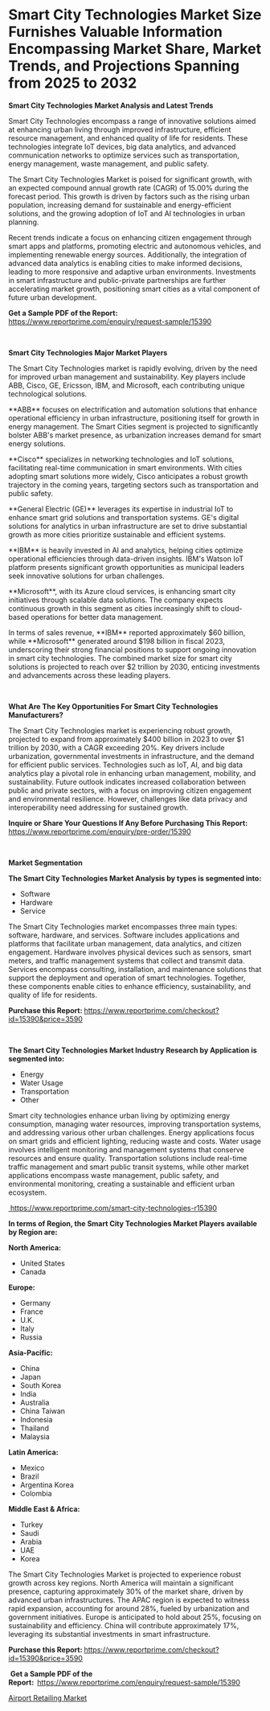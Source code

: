 <p><h1>Smart City Technologies Market Size Furnishes Valuable Information Encompassing Market Share, Market Trends, and Projections Spanning from 2025 to 2032</h1></p><p><strong>Smart City Technologies Market Analysis and Latest Trends</strong></p>
<p><p>Smart City Technologies encompass a range of innovative solutions aimed at enhancing urban living through improved infrastructure, efficient resource management, and enhanced quality of life for residents. These technologies integrate IoT devices, big data analytics, and advanced communication networks to optimize services such as transportation, energy management, waste management, and public safety.</p><p>The Smart City Technologies Market is poised for significant growth, with an expected compound annual growth rate (CAGR) of 15.00% during the forecast period. This growth is driven by factors such as the rising urban population, increasing demand for sustainable and energy-efficient solutions, and the growing adoption of IoT and AI technologies in urban planning. </p><p>Recent trends indicate a focus on enhancing citizen engagement through smart apps and platforms, promoting electric and autonomous vehicles, and implementing renewable energy sources. Additionally, the integration of advanced data analytics is enabling cities to make informed decisions, leading to more responsive and adaptive urban environments. Investments in smart infrastructure and public-private partnerships are further accelerating market growth, positioning smart cities as a vital component of future urban development.</p></p>
<p><strong>Get a Sample PDF of the Report:&nbsp;</strong> <a href="https://www.reportprime.com/enquiry/request-sample/15390?utm_campaign=2247&utm_medium=2&utm_source=Github&utm_content=ia&utm_term=20032025&utm_id=smart-city-technologies">https://www.reportprime.com/enquiry/request-sample/15390</a></p>
<p>&nbsp;</p>
<p><strong>Smart City Technologies Major Market Players</strong></p>
<p><p>The Smart City Technologies market is rapidly evolving, driven by the need for improved urban management and sustainability. Key players include ABB, Cisco, GE, Ericsson, IBM, and Microsoft, each contributing unique technological solutions.</p><p>**ABB** focuses on electrification and automation solutions that enhance operational efficiency in urban infrastructure, positioning itself for growth in energy management. The Smart Cities segment is projected to significantly bolster ABB's market presence, as urbanization increases demand for smart energy solutions.</p><p>**Cisco** specializes in networking technologies and IoT solutions, facilitating real-time communication in smart environments. With cities adopting smart solutions more widely, Cisco anticipates a robust growth trajectory in the coming years, targeting sectors such as transportation and public safety.</p><p>**General Electric (GE)** leverages its expertise in industrial IoT to enhance smart grid solutions and transportation systems. GE's digital solutions for analytics in urban infrastructure are set to drive substantial growth as more cities prioritize sustainable and efficient systems.</p><p>**IBM** is heavily invested in AI and analytics, helping cities optimize operational efficiencies through data-driven insights. IBM's Watson IoT platform presents significant growth opportunities as municipal leaders seek innovative solutions for urban challenges.</p><p>**Microsoft**, with its Azure cloud services, is enhancing smart city initiatives through scalable data solutions. The company expects continuous growth in this segment as cities increasingly shift to cloud-based operations for better data management.</p><p>In terms of sales revenue, **IBM** reported approximately $60 billion, while **Microsoft** generated around $198 billion in fiscal 2023, underscoring their strong financial positions to support ongoing innovation in smart city technologies. The combined market size for smart city solutions is projected to reach over $2 trillion by 2030, enticing investments and advancements across these leading players.</p></p>
<p>&nbsp;</p>
<p><strong>What Are The Key Opportunities For Smart City Technologies Manufacturers?</strong></p>
<p><p>The Smart City Technologies market is experiencing robust growth, projected to expand from approximately $400 billion in 2023 to over $1 trillion by 2030, with a CAGR exceeding 20%. Key drivers include urbanization, governmental investments in infrastructure, and the demand for efficient public services. Technologies such as IoT, AI, and big data analytics play a pivotal role in enhancing urban management, mobility, and sustainability. Future outlook indicates increased collaboration between public and private sectors, with a focus on improving citizen engagement and environmental resilience. However, challenges like data privacy and interoperability need addressing for sustained growth.</p></p>
<p><strong>Inquire or Share Your Questions If Any Before Purchasing This Report:</strong> <a href="https://www.reportprime.com/enquiry/pre-order/15390?utm_campaign=2247&utm_medium=2&utm_source=Github&utm_content=ia&utm_term=20032025&utm_id=smart-city-technologies">https://www.reportprime.com/enquiry/pre-order/15390</a></p>
<p>&nbsp;</p>
<p><strong>Market Segmentation</strong></p>
<p><strong>The Smart City Technologies Market Analysis by types is segmented into:</strong></p>
<p><ul><li>Software</li><li>Hardware</li><li>Service</li></ul></p>
<p><p>The Smart City Technologies market encompasses three main types: software, hardware, and services. Software includes applications and platforms that facilitate urban management, data analytics, and citizen engagement. Hardware involves physical devices such as sensors, smart meters, and traffic management systems that collect and transmit data. Services encompass consulting, installation, and maintenance solutions that support the deployment and operation of smart technologies. Together, these components enable cities to enhance efficiency, sustainability, and quality of life for residents.</p></p>
<p><strong>Purchase this Report:&nbsp;</strong><a href="https://www.reportprime.com/checkout?id=15390&price=3590&utm_campaign=2247&utm_medium=2&utm_source=Github&utm_content=ia&utm_term=20032025&utm_id=smart-city-technologies">https://www.reportprime.com/checkout?id=15390&price=3590</a></p>
<p>&nbsp;</p>
<p><strong>The Smart City Technologies Market Industry Research by Application is segmented into:</strong></p>
<p><ul><li>Energy</li><li>Water Usage</li><li>Transportation</li><li>Other</li></ul></p>
<p><p>Smart city technologies enhance urban living by optimizing energy consumption, managing water resources, improving transportation systems, and addressing various other urban challenges. Energy applications focus on smart grids and efficient lighting, reducing waste and costs. Water usage involves intelligent monitoring and management systems that conserve resources and ensure quality. Transportation solutions include real-time traffic management and smart public transit systems, while other market applications encompass waste management, public safety, and environmental monitoring, creating a sustainable and efficient urban ecosystem.</p></p>
<p><a href="https://www.reportprime.com/smart-city-technologies-r15390?utm_campaign=2247&utm_medium=2&utm_source=Github&utm_content=ia&utm_term=20032025&utm_id=smart-city-technologies">&nbsp;https://www.reportprime.com/smart-city-technologies-r15390</a></p>
<p><strong>In terms of Region, the Smart City Technologies Market Players available by Region are:</strong></p>
<p>
    <p> <strong> North America: </strong>
        <ul>
            <li>United States</li>
            <li>Canada</li>
        </ul>
        </p> 
    <p> <strong> Europe: </strong>
        <ul>
            <li>Germany</li>
            <li>France</li>
            <li>U.K.</li>
            <li>Italy</li>
            <li>Russia</li>
        </ul>
        </p> 
    <p> <strong> Asia-Pacific: </strong>
        <ul>
            <li>China</li>
            <li>Japan</li>
            <li>South Korea</li>
            <li>India</li>
            <li>Australia</li>
            <li>China Taiwan</li>
            <li>Indonesia</li>
            <li>Thailand</li>
            <li>Malaysia</li>
        </ul>
        </p> 
    <p> <strong> Latin America: </strong>
        <ul>
            <li>Mexico</li>
            <li>Brazil</li>
            <li>Argentina Korea</li>
            <li>Colombia</li>
        </ul>
        </p> 
    <p> <strong> Middle East & Africa: </strong>
        <ul>
            <li>Turkey</li>
            <li>Saudi</li>
            <li>Arabia</li>
            <li>UAE</li>
            <li>Korea</li>
        </ul>
    </p>
    </p>
<p><p>The Smart City Technologies Market is projected to experience robust growth across key regions. North America will maintain a significant presence, capturing approximately 30% of the market share, driven by advanced urban infrastructures. The APAC region is expected to witness rapid expansion, accounting for around 28%, fueled by urbanization and government initiatives. Europe is anticipated to hold about 25%, focusing on sustainability and efficiency. China will contribute approximately 17%, leveraging its substantial investments in smart infrastructure.</p></p>
<p><strong>Purchase this Report: </strong><a href="https://www.reportprime.com/checkout?id=15390&price=3590&utm_campaign=2247&utm_medium=2&utm_source=Github&utm_content=ia&utm_term=20032025&utm_id=smart-city-technologies">https://www.reportprime.com/checkout?id=15390&price=3590</a></p>
<p>&nbsp;<strong>Get a Sample PDF of the Report:&nbsp;&nbsp;</strong><a href="https://www.reportprime.com/enquiry/request-sample/15390?utm_campaign=2247&utm_medium=2&utm_source=Github&utm_content=ia&utm_term=20032025&utm_id=smart-city-technologies">https://www.reportprime.com/enquiry/request-sample/15390</a></p>
<p><strong></strong></p>
<p><p><a href="https://github.com/boonegoicks7/Market-Research-Report-List-1/blob/main/airport-retailing-market.md?utm_campaign=2247&utm_medium=2&utm_source=Github&utm_content=ia&utm_term=20032025&utm_id=smart-city-technologies">Airport Retailing Market</a></p></p>